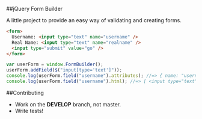 ##jQuery Form Builder

A little project to provide an easy way of validating and creating forms.


```html
<form>
  Username: <input type="text" name="username" />
  Real Name: <input type="text" name="realname" />
  <input type="submit" value="go" />
</form>
```


```javascript
var userForm = window.FormBuilder();
userForm.addField($("input[type='text']"));
console.log(userForm.field("username").attributes); //=> { name: "username" type: "text" }
console.log(userForm.field("username").html); //=> [ <input type="text" name="username"> ]
```


##Contributing

* Work on the __DEVELOP__ branch, not master.
* Write tests!


